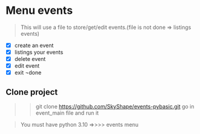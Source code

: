 # Menu events
> This will use a file to store/get/edit events.(file is not done => listings events)

- [x] create an event  
- [x] listings your events
- [x] delete event
- [x] edit event 
- [x] exit ¬done

## Clone project

>> git clone  https://github.com/SkyShape/events-pybasic.git
>> go in event_main file and run it

> You must have python 3.10 =>>>> events menu

[comment]: <> (create the test functions in test events file)
